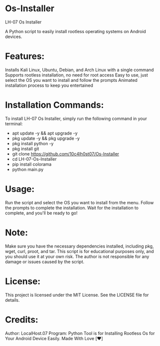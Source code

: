 # Os-Installer

LH-07 Os Installer

A Python script to easily install rootless operating systems on Android devices.

# Features:

Installs Kali Linux, Ubuntu, Debian, and Arch Linux with a single command
Supports rootless installation, no need for root access
Easy to use, just select the OS you want to install and follow the prompts
Animated installation process to keep you entertained

# Installation Commands:

To install LH-07 Os Installer, simply run the following command in your terminal:

* apt update -y && apt upgrade -y
* pkg update -y && pkg upgrade -y
* pkg install python -y
* pkg install git 
* git clone https://github.com/10c4lh0st07/Os-Installer
* cd LH-07-Os-Installer
* pip install colorama
* python main.py

# Usage:

Run the script and select the OS you want to install from the menu.
Follow the prompts to complete the installation.
Wait for the installation to complete, and you'll be ready to go!

# Note:

Make sure you have the necessary dependencies installed, including pkg, wget, curl, proot, and tar.
This script is for educational purposes only, and you should use it at your own risk.
The author is not responsible for any damage or issues caused by the script.

# License:

This project is licensed under the MIT License. See the LICENSE file for details.

# Credits:

Author: LocalHost.07
Program: Python
Tool is for Installing Rootless Os for Your Android Device Easily.
Made With Love [❤️]
